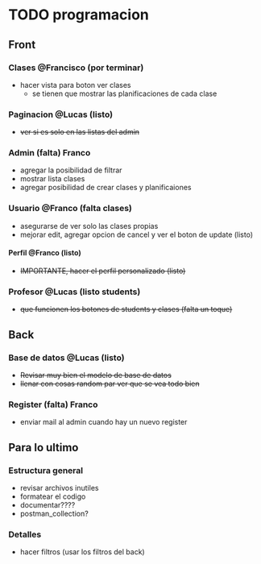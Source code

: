 # TODO programacion

## Front

### Clases @Francisco (por terminar)

- hacer vista para boton ver clases
  - se tienen que mostrar las planificaciones de cada clase

### Paginacion @Lucas (listo)

- ~~ver si es solo en las listas del admin~~

### Admin (falta) Franco

- agregar la posibilidad de filtrar
- mostrar lista clases
- agregar posibilidad de crear clases y planificaiones

### Usuario @Franco (falta clases)

- asegurarse de ver solo las clases propias
- mejorar edit, agregar opcion de cancel y ver el boton de update (listo)

#### Perfil @Franco (listo)

- ~~IMPORTANTE, hacer el perfil personalizado (listo)~~

### Profesor @Lucas (listo students)

- ~~que funcionen los botones de students y clases (falta un toque)~~

## Back

### Base de datos @Lucas (listo)

- ~~Revisar muy bien el modelo de base de datos~~
- ~~llenar con cosas random par ver que se vea todo bien~~

### Register (falta) Franco

- enviar mail al admin cuando hay un nuevo register

## Para lo ultimo

### Estructura general

- revisar archivos inutiles
- formatear el codigo
- documentar????
- postman_collection?

### Detalles

- hacer filtros (usar los filtros del back)